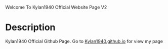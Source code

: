 Welcome To Kylan1940 Official Website Page V2

# Description
Kylan1940 Official Github Page. Go to [Kylan1940.github.io](Kylan1940.github.io) for view my page
